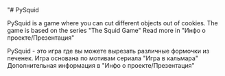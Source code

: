 "# PySquid


PySquid is a game where you can cut different objects out of cookies.
The game is based on the series "The Squid Game"
Read more in "Инфо о проекте/Презентация"


PySquid - это игра где вы можете вырезать различные формочки из печенек.
Игра основана по мотивам сериала "Игра в кальмара"
Дополнительная информация в "Инфо о проекте/Презентация"
